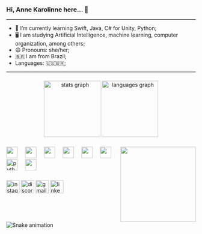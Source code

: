 ### Hi, Anne Karolinne here... 👋
---
- 🌱 I’m currently learning Swift, Java, C# for Unity, Python;
- 🖥️ I am studying Artificial Intelligence, machine learning, computer organization, among others;
- 😄 Pronouns: she/her;
- 🇧🇷 I am from Brazil;
- Languages: 🇺🇸🇧🇷;
---


###

<div align="center">
  <img src="https://github-readme-stats.vercel.app/api?username=annekarolinneds&hide_title=false&hide_rank=false&show_icons=true&include_all_commits=true&count_private=true&disable_animations=false&theme=dracula&locale=en&hide_border=false" height="150" alt="stats graph"  />
  <img src="https://github-readme-stats.vercel.app/api/top-langs?username=maurodesouza&locale=en&hide_title=false&layout=compact&card_width=320&langs_count=5&theme=dracula&hide_border=false" height="150" alt="languages graph"  />
</div>

###

<img align="right" height="200" width="200" src="https://imgflip.com/s/meme/Welcome-To-The-Internets.jpg"  />

###

<div align="left">
  <img src="https://cdn.jsdelivr.net/gh/devicons/devicon@latest/icons/c/c-original.svg" height = "30" />
  <img width="12" />
  <img src="https://cdn.jsdelivr.net/gh/devicons/devicon@latest/icons/cplusplus/cplusplus-original.svg"  height = "30"/>
  <img width="12" />
  <img src="https://cdn.jsdelivr.net/gh/devicons/devicon@latest/icons/csharp/csharp-original.svg" height = "30"  />
  <img width="12" />
  <img src="https://cdn.jsdelivr.net/gh/devicons/devicon@latest/icons/java/java-original.svg"  height = "30"/>
  <img width="12" />
  <img src="https://cdn.jsdelivr.net/gh/devicons/devicon@latest/icons/wordpress/wordpress-plain.svg"  height = "30"/>
  <img width="12" />
  <img src="https://cdn.jsdelivr.net/gh/devicons/devicon@latest/icons/swift/swift-original.svg" height = "30"/>
  <img width="12" />
  <img src="https://cdn.jsdelivr.net/gh/devicons/devicon/icons/python/python-original.svg" height="30" alt="python logo"  />
  <img width="12" />
  <img src="https://cdn.jsdelivr.net/gh/devicons/devicon@latest/icons/unity/unity-original.svg" height = "30"/>
  <img width="12" />
</div>

###

<div align="left">
  <img src="https://img.shields.io/static/v1?message=Instagram&logo=instagram&label=&color=E4405F&logoColor=white&labelColor=&style=for-the-badge" height="35" alt="instagram logo"  />
  <img src="https://img.shields.io/static/v1?message=Discord&logo=discord&label=&color=7289DA&logoColor=white&labelColor=&style=for-the-badge" height="35" alt="discord logo"  />
  <img src="https://img.shields.io/static/v1?message=Gmail&logo=gmail&label=&color=D14836&logoColor=white&labelColor=&style=for-the-badge" height="35" alt="gmail logo"  />
  <img src="https://img.shields.io/static/v1?message=LinkedIn&logo=linkedin&label=&color=0077B5&logoColor=white&labelColor=&style=for-the-badge" height="35" alt="linkedin logo"  />
</div>

###

<br clear="both">

<img src="https://raw.githubusercontent.com/maurodesouza/maurodesouza/output/snake.svg" alt="Snake animation" />

###

